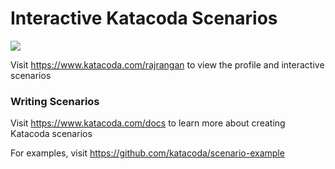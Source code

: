# Interactive Katacoda Scenarios

[![](http://shields.katacoda.com/katacoda/rajrangan/count.svg)](https://www.katacoda.com/rajrangan "Get your profile on Katacoda.com")

Visit https://www.katacoda.com/rajrangan to view the profile and interactive scenarios

### Writing Scenarios
Visit https://www.katacoda.com/docs to learn more about creating Katacoda scenarios

For examples, visit https://github.com/katacoda/scenario-example
